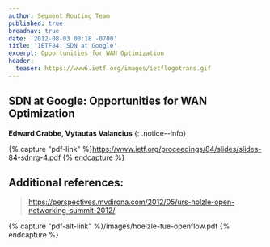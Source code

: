 ```yaml
---
author: Segment Routing Team
published: true
breadnav: true
date: '2012-08-03 00:18 -0700'
title: 'IETF84: SDN at Google'
excerpt: Opportunities for WAN Optimization
header:
  teaser: https://www6.ietf.org/images/ietflogotrans.gif
---
```


## SDN at Google: Opportunities for WAN Optimization

**Edward Crabbe, Vytautas Valancius**
{: .notice--info}  

{% capture "pdf-link" %}https://www.ietf.org/proceedings/84/slides/slides-84-sdnrg-4.pdf {% endcapture %}

<script src="{{ '/assets/js/pdfobject.min.js' | relative_url }}"></script>
<div class="fitvidsignore" id="pdf"></div>
<script>PDFObject.embed(" {{ pdf-link }} ", "#pdf", {height: "21.5em", width: "31.3em"});</script>

## Additional references:
><https://perspectives.mvdirona.com/2012/05/urs-holzle-open-networking-summit-2012/>

{% capture "pdf-alt-link" %}/images/hoelzle-tue-openflow.pdf {% endcapture %}

<script src="{{ '/assets/js/pdfobject.min.js' | relative_url }}"></script>
<div class="fitvidsignore" id="pdf2"></div>
<script>PDFObject.embed(" {{ pdf-alt-link }} ", "#pdf2", {height: "21.5em", width: "31.3em"});</script>
